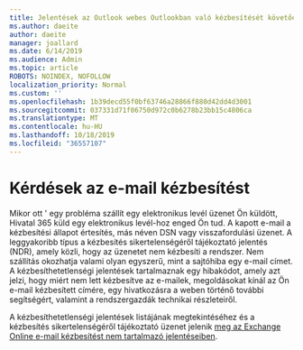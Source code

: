 ```yaml
---
title: Jelentések az Outlook webes Outlookban való kézbesítését követően
ms.author: daeite
author: daeite
manager: joallard
ms.date: 6/14/2019
ms.audience: Admin
ms.topic: article
ROBOTS: NOINDEX, NOFOLLOW
localization_priority: Normal
ms.custom: ''
ms.openlocfilehash: 1b39decd55f0bf63746a28866f880d42dd4d3001
ms.sourcegitcommit: 037331d71f06750d972c0b6278b23bb15c4806ca
ms.translationtype: MT
ms.contentlocale: hu-HU
ms.lasthandoff: 10/18/2019
ms.locfileid: "36557107"
---
```

# <a name="issues-with-email-delivery"></a>Kérdések az e-mail kézbesítést

Mikor ott ' egy probléma szállít egy elektronikus levél üzenet Ön küldött, Hivatal 365 küld egy elektronikus levél-hoz enged Ön tud. A kapott e-mail a kézbesítési állapot értesítés, más néven DSN vagy visszafordulási üzenet. A leggyakoribb típus a kézbesítés sikertelenségéről tájékoztató jelentés (NDR), amely közli, hogy az üzenetet nem kézbesíti a rendszer. Nem szállítás okozhatja valami olyan egyszerű, mint a sajtóhiba egy e-mail címet. A kézbesíthetetlenségi jelentések tartalmaznak egy hibakódot, amely azt jelzi, hogy miért nem lett kézbesítve az e-mailek, megoldásokat kínál az Ön e-mail kézbesített címére, egy hivatkozásra a weben történő további segítségért, valamint a rendszergazdák technikai részleteiről.

A kézbesíthetetlenségi jelentések listájának megtekintéséhez és a kézbesítés sikertelenségéről tájékoztató üzenet jelenik [meg az Exchange Online e-mail kézbesítést nem tartalmazó jelentéseiben](https://docs.microsoft.com/exchange/mail-flow-best-practices/non-delivery-reports-in-exchange-online/non-delivery-reports-in-exchange-online).